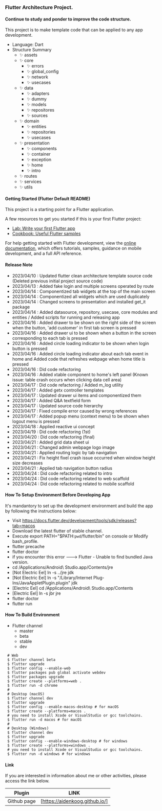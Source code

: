 ### Flutter Architecture Project.

#### Continue to study and ponder to improve the code structure.

This project is to make template code that can be applied to any app development.

- Language: Dart
- Structure Summary
  - ✨ assets
  - ✨ core
    - ✨ errors
    - ✨ global_config
    - ✨ network
    - ✨ usecases
  - ✨ data
    - ✨ adapters
    - ✨ dummy
    - ✨ models
    - ✨ repositores
    - ✨ sources
  - ✨ domain
    - ✨ entities
    - ✨ repositories
    - ✨ usecases
  - ✨ presentation
    - ✨ components
    - ✨ container
    - ✨ exception
    - ✨ home
    - ✨ intro
  - ✨ routes
  - ✨ services
  - ✨ utils

#### Getting Started (Flutter Default README)

This project is a starting point for a Flutter application.

A few resources to get you started if this is your first Flutter project:

- [Lab: Write your first Flutter app](https://docs.flutter.dev/get-started/codelab)
- [Cookbook: Useful Flutter samples](https://docs.flutter.dev/cookbook)

For help getting started with Flutter development, view the
[online documentation](https://docs.flutter.dev/), which offers tutorials,
samples, guidance on mobile development, and a full API reference.

#### Release Note

- 2023/04/10 : Updated flutter clean architecture template source code (Deleted previous initial project source code)
- 2023/04/13 : Added fake login and multiple screens operated by route
- 2023/04/14 : Componentized tab widgets at the top of the main screen
- 2023/04/14 : Componentized all widgets which are used duplicately
- 2023/04/14 : Changed screens to presentation and installed get_it package
- 2023/04/14 : Added datasource, repository, usecase, core modules and entities / Added scripts for running and releasing app
- 2023/04/16 : Added drawer to be shown on the right side of the screen when the button, 'add customer' in first tab screen is pressed
- 2023/04/16 : Added drawer ui to be shown when a button in the screen corresponding to each tab is pressed
- 2023/04/16 : Added circle loading indicator to be shown when login button is pressed
- 2023/04/16 : Added circle loading indicator about each tab event in home and Added code that refreshes webpage when home title is pressed
- 2023/04/16 : Did code refactoring
- 2023/04/16 : Added xtable component to home's left panel (Known issue: table crash occurs when clicking data cell area)
- 2023/04/17 : Did code refactoring / Added m_log utility
- 2023/04/17 : Added getx controller templates
- 2023/04/17 : Updated drawer ui items and componentized them
- 2023/04/17 : Added Q&A textfield form
- 2023/04/17 : Updated source code hierarchy
- 2023/04/17 : Fixed compile error caused by wrong references
- 2023/04/17 : Added popup menu (context menu) to be shown when logout menu is pressed
- 2023/04/18 : Applied reactive ui concept
- 2023/04/19 : Did code refactoring (1st)
- 2023/04/20 : Did code refactoring (final)
- 2023/04/21 : Added grid data sheet ui
- 2023/04/21 : Changed admin webpage logo image
- 2023/04/21 : Applied routing logic by tab navigation
- 2023/04/21 : Fix height fixel crash issue occurred when window height size decreases
- 2023/04/21 : Applied tab navigation button radius
- 2023/04/24 : Did code refactoring related to intro
- 2023/04/24 : Did code refactoring related to web scaffold
- 2023/04/24 : Did code refactoring related to mobile scaffold

#### How To Setup Environment Before Developing App

It's mandantory to set up the development environment and build the app by following the instructions below:

- Visit https://docs.flutter.dev/development/tools/sdk/releases?tab=macos
- Download the latest flutter of stable channel.
- Execute export PATH="\$PATH:`pwd`/flutter/bin" on console or Modify bash_profile.
- flutter precache
- flutter doctor
- if you encounter this error ---> Flutter - Unable to find bundled Java version.
- cd /Applications/Android\ Studio.app/Contents/jre
- [Not Electric Eel] ln -s ../jre jdk
- [Not Electric Eel] ln -s "/Library/Internet Plug-Ins/JavaAppletPlugin.plugin" jdk
- [Electric Eel] cd /Applications/Android\ Studio.app/Contents
- [Electric Eel] ln -s jbr jre
- flutter doctor
- flutter run

#### How To Build Environment

- Flutter channel
  - master
  - beta
  - stable
  - dev

```
 # Web
 $ flutter channel beta
 $ flutter upgrade
 $ flutter config --enable-web
 $ flutter packages pub global activate webdev
 $ flutter packages upgrade
 $ flutter create --platforms=web .
 $ flutter run -d chrome
 #
 # Desktop (macOS)
 $ flutter channel dev
 $ flutter upgrade
 $ flutter config --enable-macos-desktop # for macOS
 $ flutter create --platforms=macos .
 # you need to install Xcode or VisualStudio or gcc toolchains.
 $ flutter run -d macos # for macOS
 #
 # Desktop (Windows)
 $ flutter channel dev
 $ flutter upgrade
 $ flutter config --enable-windows-desktop # for windows
 $ flutter create --platforms=windows .
 # you need to install Xcode or VisualStudio or gcc toolchains.
 $ flutter run -d windows # for windows
```

#### Link

If you are interested in information about me or other activities, please access the link below.

| Plugin      | LINK                           |
| ----------- | ------------------------------ |
| Github page | [https://aidenkoog.github.io/] |
